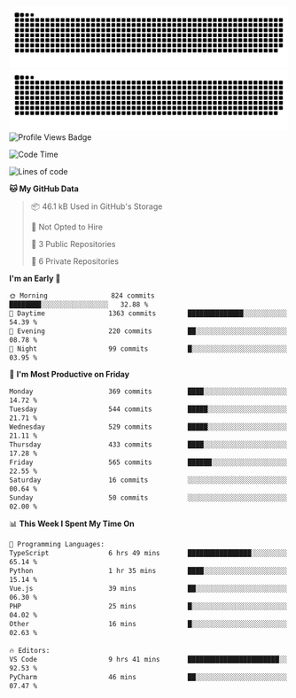 <img src="https://github.com/nielsbaggerman/nielsbaggerman/blob/output/github-contribution-grid-snake.svg#gh-light-mode-only" alt="GitHub Snake Light">
<img src="https://github.com/nielsbaggerman/nielsbaggerman/blob/output/github-contribution-grid-snake-dark.svg#gh-dark-mode-only" alt="GitHub Snake Dark">
<img src="https://komarev.com/ghpvc/?username=nielsbaggerman&amp;label=Profile+Views" alt="Profile Views Badge" />

<!--START_SECTION:waka-->
![Code Time](http://img.shields.io/badge/Code%20Time-1%2C971%20hrs%2037%20mins-blue)

![Lines of code](https://img.shields.io/badge/From%20Hello%20World%20I%27ve%20Written-6.6%20million%20lines%20of%20code-blue)

**🐱 My GitHub Data** 

> 📦 46.1 kB Used in GitHub's Storage 
 > 
> 🚫 Not Opted to Hire
 > 
> 📜 3 Public Repositories 
 > 
> 🔑 6 Private Repositories 
 > 
**I'm an Early 🐤** 

```text
🌞 Morning                824 commits         ████████░░░░░░░░░░░░░░░░░   32.88 % 
🌆 Daytime                1363 commits        ██████████████░░░░░░░░░░░   54.39 % 
🌃 Evening                220 commits         ██░░░░░░░░░░░░░░░░░░░░░░░   08.78 % 
🌙 Night                  99 commits          █░░░░░░░░░░░░░░░░░░░░░░░░   03.95 % 
```
📅 **I'm Most Productive on Friday** 

```text
Monday                   369 commits         ████░░░░░░░░░░░░░░░░░░░░░   14.72 % 
Tuesday                  544 commits         █████░░░░░░░░░░░░░░░░░░░░   21.71 % 
Wednesday                529 commits         █████░░░░░░░░░░░░░░░░░░░░   21.11 % 
Thursday                 433 commits         ████░░░░░░░░░░░░░░░░░░░░░   17.28 % 
Friday                   565 commits         ██████░░░░░░░░░░░░░░░░░░░   22.55 % 
Saturday                 16 commits          ░░░░░░░░░░░░░░░░░░░░░░░░░   00.64 % 
Sunday                   50 commits          ░░░░░░░░░░░░░░░░░░░░░░░░░   02.00 % 
```


📊 **This Week I Spent My Time On** 

```text
💬 Programming Languages: 
TypeScript               6 hrs 49 mins       ████████████████░░░░░░░░░   65.14 % 
Python                   1 hr 35 mins        ████░░░░░░░░░░░░░░░░░░░░░   15.14 % 
Vue.js                   39 mins             ██░░░░░░░░░░░░░░░░░░░░░░░   06.30 % 
PHP                      25 mins             █░░░░░░░░░░░░░░░░░░░░░░░░   04.02 % 
Other                    16 mins             █░░░░░░░░░░░░░░░░░░░░░░░░   02.63 % 

🔥 Editors: 
VS Code                  9 hrs 41 mins       ███████████████████████░░   92.53 % 
PyCharm                  46 mins             ██░░░░░░░░░░░░░░░░░░░░░░░   07.47 % 
```


<!--END_SECTION:waka-->

